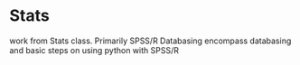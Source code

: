 # Stats
work from Stats class. Primarily SPSS/R Databasing
encompass databasing and basic steps on using python with SPSS/R
